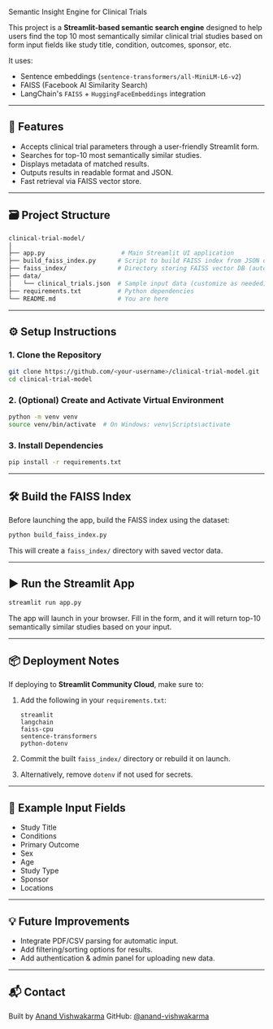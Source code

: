 Semantic Insight Engine for Clinical Trials

This project is a **Streamlit-based semantic search engine** designed to help users find the top 10 most semantically similar clinical trial studies based on form input fields like study title, condition, outcomes, sponsor, etc.

It uses:
- Sentence embeddings (`sentence-transformers/all-MiniLM-L6-v2`)
- FAISS (Facebook AI Similarity Search)
- LangChain's `FAISS` + `HuggingFaceEmbeddings` integration

---

## 🚀 Features

- Accepts clinical trial parameters through a user-friendly Streamlit form.
- Searches for top-10 most semantically similar studies.
- Displays metadata of matched results.
- Outputs results in readable format and JSON.
- Fast retrieval via FAISS vector store.

---

## 🗃️ Project Structure

```bash
clinical-trial-model/
│
├── app.py                     # Main Streamlit UI application
├── build_faiss_index.py      # Script to build FAISS index from JSON data
├── faiss_index/              # Directory storing FAISS vector DB (auto-generated)
├── data/
│   └── clinical_trials.json  # Sample input data (customize as needed)
├── requirements.txt          # Python dependencies
└── README.md                 # You are here
````

---

## ⚙️ Setup Instructions

### 1. Clone the Repository

```bash
git clone https://github.com/<your-username>/clinical-trial-model.git
cd clinical-trial-model
```

### 2. (Optional) Create and Activate Virtual Environment

```bash
python -m venv venv
source venv/bin/activate  # On Windows: venv\Scripts\activate
```

### 3. Install Dependencies

```bash
pip install -r requirements.txt
```

---

## 🛠️ Build the FAISS Index

Before launching the app, build the FAISS index using the dataset:

```bash
python build_faiss_index.py
```

This will create a `faiss_index/` directory with saved vector data.

---

## ▶️ Run the Streamlit App

```bash
streamlit run app.py
```

The app will launch in your browser. Fill in the form, and it will return top-10 semantically similar studies based on your input.

---

## 📦 Deployment Notes

If deploying to **Streamlit Community Cloud**, make sure to:

1. Add the following in your `requirements.txt`:

   ```text
   streamlit
   langchain
   faiss-cpu
   sentence-transformers
   python-dotenv
   ```

2. Commit the built `faiss_index/` directory or rebuild it on launch.

3. Alternatively, remove `dotenv` if not used for secrets.

---

## 📄 Example Input Fields

* Study Title
* Conditions
* Primary Outcome
* Sex
* Age
* Study Type
* Sponsor
* Locations

---

## 💡 Future Improvements

* Integrate PDF/CSV parsing for automatic input.
* Add filtering/sorting options for results.
* Add authentication & admin panel for uploading new data.

---

## 📬 Contact

Built by [Anand Vishwakarma](mailto:anandvishwakarma21j@gmail.com)
GitHub: [@anand-vishwakarma](https://github.com/anand-vishwakarma)



